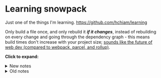 # Learning snowpack

Just one of the things I'm learning. <https://github.com/hchiam/learning>

Only build a file once, and only rebuild it _**if it changes**_, instead of rebuilding on every change and going through the dependency graph - this means build times don't increase with your project size; [sounds like the future of web dev (compared to webpack, parcel, and rollup)](https://www.youtube.com/watch?v=5IG4UmULyoA).

**Click to expand:**

<details>
<summary>New notes</summary>

## New notes:

From scratch: (set up package.json and index.html and then run bash commands)

```bash
npm init
yarn add --dev snowpack
yarn start
```

Using this repo:

```bash
cd new
yarn
yarn start
```

If you're using purely `npm` and not `yarn`, you can easily figure out the equivalent `npm` commands: <https://github.com/hchiam/learning-yarn>

</details>

<details>
<summary>Old notes</summary>

## Old notes:

[![generator-hchiam-learning](https://img.shields.io/badge/built%20with-generator--hchiam--learning-brightgreen.svg)](https://github.com/hchiam/generator-hchiam-learning) [![Build Status](https://travis-ci.org/hchiam/learning-snowpack.svg?branch=master)](https://travis-ci.org/hchiam/learning-snowpack) [![Coverage Status](https://coveralls.io/repos/github/hchiam/learning-snowpack/badge.svg?branch=master)](https://coveralls.io/github/hchiam/learning-snowpack?branch=master)

You can generate a [dependency graph](https://github.com/hchiam/learning-dependency-cruiser) with `bash show_dep_graph.sh`.

## Learning Resources

<https://dev.to/snowleo208/my-first-experience-of-using-snowpack-a-new-way-of-building-js-2jb>

<https://www.youtube.com/watch?v=pUUAil_9yIw>

<https://www.snowpack.dev/#quick-start>

<https://www.youtube.com/watch?v=zjhP1zSj5oo>

<https://www.youtube.com/watch?v=5IG4UmULyoA>

## Or just

```bash
npx snowpack-init my-app; cd my-app; npm run start
# (watch for any option prompts that you need to respond to)
```

## Or use CSA

Svelte template: <https://github.com/pikapkg/create-snowpack-app/tree/master/templates/app-template-svelte>

```bash
npx create-snowpack-app new-dir --template @snowpack/app-template-svelte --use-yarn
```

(Note to self: the steps after didn't seem to work for me when I last tried.)

</details>
